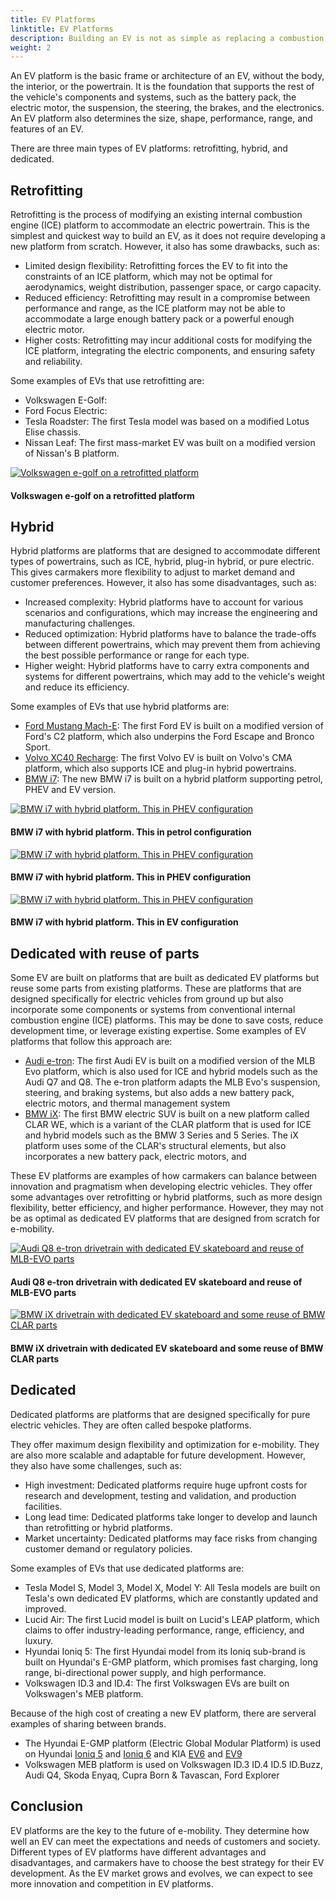 ```yaml
---
title: EV Platforms
linktitle: EV Platforms
description: Building an EV is not as simple as replacing a combustion engine with an electric motor and a battery pack. EVs require a different approach to design, engineering, and manufacturing, which is where EV platforms come in.
weight: 2
---
```

<!-- markdownlint-disable MD033 -->

An EV platform is the basic frame or architecture of an EV, without the body, the interior, or the powertrain. It is the foundation that supports the rest of the vehicle's components and systems, such as the battery pack, the electric motor, the suspension, the steering, the brakes, and the electronics. An EV platform also determines the size, shape, performance, range, and features of an EV.

There are three main types of EV platforms: retrofitting, hybrid, and dedicated.

## Retrofitting

Retrofitting is the process of modifying an existing internal combustion engine (ICE) platform to accommodate an electric powertrain. This is the simplest and quickest way to build an EV, as it does not require developing a new platform from scratch. However, it also has some drawbacks, such as:

- Limited design flexibility: Retrofitting forces the EV to fit into the constraints of an ICE platform, which may not be optimal for aerodynamics, weight distribution, passenger space, or cargo capacity.
- Reduced efficiency: Retrofitting may result in a compromise between performance and range, as the ICE platform may not be able to accommodate a large enough battery pack or a powerful enough electric motor.
- Higher costs: Retrofitting may incur additional costs for modifying the ICE platform, integrating the electric components, and ensuring safety and reliability.

Some examples of EVs that use retrofitting are:

- Volkswagen E-Golf:
- Ford Focus Electric: 
- Tesla Roadster: The first Tesla model was based on a modified Lotus Elise chassis.
- Nissan Leaf: The first mass-market EV was built on a modified version of Nissan's B platform.

<figur>
    <a href="https://media.evkx.net/multimedia/technology/platforms/e-golf_1.jpg">
    <img src="https://media.evkx.net/multimedia/technology/platforms/e-golf_1_st.jpg" alt="Volkswagen e-golf on a retrofitted platform" title="Volkswagen e-golf on a retrofitted platform">
    </a>
    <figcaption><h4>Volkswagen e-golf on a retrofitted platform</h4></figcaption>
</figur>

## Hybrid

Hybrid platforms are platforms that are designed to accommodate different types of powertrains, such as ICE, hybrid, plug-in hybrid, or pure electric. This gives carmakers more flexibility to adjust to market demand and customer preferences. However, it also has some disadvantages, such as:

- Increased complexity: Hybrid platforms have to account for various scenarios and configurations, which may increase the engineering and manufacturing challenges.
- Reduced optimization: Hybrid platforms have to balance the trade-offs between different powertrains, which may prevent them from achieving the best possible performance or range for each type.
- Higher weight: Hybrid platforms have to carry extra components and systems for different powertrains, which may add to the vehicle's weight and reduce its efficiency.

Some examples of EVs that use hybrid platforms are:

- [Ford Mustang Mach-E](../../models/ford/mustang_mach-e/): The first Ford EV is built on a modified version of Ford's C2 platform, which also underpins the Ford Escape and Bronco Sport.
- [Volvo XC40 Recharge](../../models/volvo/xc40/): The first Volvo EV is built on Volvo's CMA platform, which also supports ICE and plug-in hybrid powertrains.
- [BMW i7](../../models/bmw/i7): The new BMW i7 is built on a hybrid platform supporting petrol, PHEV and EV version.

<figur>
    <a href="https://media.evkx.net/multimedia/technology/platforms/bmw7_4.jpg">
    <img src="https://media.evkx.net/multimedia/technology/platforms/bmw7_4_st.jpg" alt="BMW i7 with hybrid platform. This in PHEV configuration" title="BMW i7 with hybrid platform. This in PHEV configuration">
    </a>
    <figcaption><h4>BMW i7 with hybrid platform. This in petrol configuration</h4></figcaption>
</figur>

<figur>
    <a href="https://media.evkx.net/multimedia/technology/platforms/bmw7_1.jpg">
    <img src="https://media.evkx.net/multimedia/technology/platforms/bmw7_1_st.jpg" alt="BMW i7 with hybrid platform. This in PHEV configuration" title="BMW i7 with hybrid platform. This in PHEV configuration">
    </a>
    <figcaption><h4>BMW i7 with hybrid platform. This in PHEV configuration</h4></figcaption>
</figur>

<figur>
    <a href="https://media.evkx.net/multimedia/technology/platforms/bmw7_2.jpg">
    <img src="https://media.evkx.net/multimedia/technology/platforms/bmw7_2_st.jpg" alt="BMW i7 with hybrid platform. This in PHEV configuration" title="BMW i7 with hybrid platform. This in PHEV configuration">
    </a>
    <figcaption><h4>BMW i7 with hybrid platform. This in EV configuration</h4></figcaption>
</figur>

## Dedicated with reuse of parts

Some EV are built on platforms that are built as dedicated EV platforms but reuse some parts from existing platforms. These are platforms that are designed specifically for electric vehicles from ground up but also incorporate some components or systems from conventional internal combustion engine (ICE) platforms. This may be done to save costs, reduce development time, or leverage existing expertise. Some examples of EV platforms that follow this approach are:

- [Audi e-tron](../../models/audi/e-tron/): The first Audi EV is built on a modified version of the MLB Evo platform, which is also used for ICE and hybrid models such as the Audi Q7 and Q8. The e-tron platform adapts the MLB Evo's suspension, steering, and braking systems, but also adds a new battery pack, electric motors, and thermal management system
- [BMW iX](../../models/bmw/ix/): The first BMW electric SUV is built on a new platform called CLAR WE, which is a variant of the CLAR platform that is used for ICE and hybrid models such as the BMW 3 Series and 5 Series. The iX platform uses some of the CLAR's structural elements, but also incorporates a new battery pack, electric motors, and 

These EV platforms are examples of how carmakers can balance between innovation and pragmatism when developing electric vehicles. They offer some advantages over retrofitting or hybrid platforms, such as more design flexibility, better efficiency, and higher performance. However, they may not be as optimal as dedicated EV platforms that are designed from scratch for e-mobility.


<figur>
    <a href="https://media.evkx.net/multimedia/technology/platforms/audiq8_1.jpg">
    <img src="https://media.evkx.net/multimedia/technology/platforms/audiq8_1_st.jpg" alt="Audi Q8 e-tron drivetrain with dedicated EV skateboard and reuse of MLB-EVO parts" title="Audi Q8 e-tron drivetrain with dedicated EV skateboard and reuse of MLB-EVO parts">
    </a>
    <figcaption><h4>Audi Q8 e-tron drivetrain with dedicated EV skateboard and reuse of MLB-EVO parts</h4></figcaption>
</figur>


<figur>
    <a href="https://media.evkx.net/multimedia/technology/platforms/bmwix_1.jpg">
    <img src="https://media.evkx.net/multimedia/technology/platforms/bmwix_1_st.jpg" alt="BMW iX drivetrain with dedicated EV skateboard and some reuse of BMW CLAR parts" title="BMW iX drivetrain with dedicated EV skateboard and some reuse of BMW CLAR parts">
    </a>
    <figcaption><h4>BMW iX drivetrain with dedicated EV skateboard and some reuse of BMW CLAR parts</h4></figcaption>
</figur>

## Dedicated

Dedicated platforms are platforms that are designed specifically for pure electric vehicles.  They are often called bespoke platforms.

They offer maximum design flexibility and optimization for e-mobility.
They are also more scalable and adaptable for future development. However, they also have some challenges, such as:

- High investment: Dedicated platforms require huge upfront costs for research and development, testing and validation, and production facilities.
- Long lead time: Dedicated platforms take longer to develop and launch than retrofitting or hybrid platforms.
- Market uncertainty: Dedicated platforms may face risks from changing customer demand or regulatory policies.

Some examples of EVs that use dedicated platforms are:

- Tesla Model S, Model 3, Model X, Model Y: All Tesla models are built on Tesla's own dedicated EV platforms, which are constantly updated and improved.
- Lucid Air: The first Lucid model is built on Lucid's LEAP platform, which claims to offer industry-leading performance, range, efficiency, and luxury.
- Hyundai Ioniq 5: The first Hyundai model from its Ioniq sub-brand is built on Hyundai's E-GMP platform, which promises fast charging, long range, bi-directional power supply, and high performance.
- Volkswagen ID.3 and ID.4: The first Volkswagen EVs are built on Volkswagen's MEB platform.


Because of the high cost of creating a new EV platform, there are serveral examples of sharing between brands.

- The Hyundai E-GMP platform (Electric Global Modular Platform)  is used on Hyundai [Ioniq 5](../../models/hyundai/ioniq_5/) and [Ioniq 6](../../models/hyundai/ioniq_6/) and KIA [EV6](../../models/kia/ev6/) and [EV9](../../models/kia/ev9/)
- Volkswagen MEB platform is used on Volkswagen ID.3 ID.4 ID.5 ID.Buzz, Audi Q4, Skoda Enyaq, Cupra Born & Tavascan, Ford Explorer




## Conclusion

EV platforms are the key to the future of e-mobility. They determine how well an EV can meet the expectations and needs of customers and society. Different types of EV platforms have different advantages and disadvantages, and carmakers have to choose the best strategy for their EV development. As the EV market grows and evolves, we can expect to see more innovation and competition in EV platforms.


